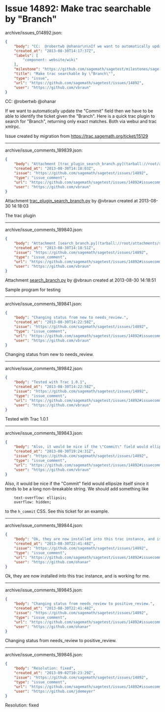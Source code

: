 # Issue 14892: Make trac searchable by "Branch"

archive/issues_014892.json:
```json
{
    "body": "CC:  @robertwb @ohanar\n\nIf we want to automatically update the \"Commit\" field then we have to be able to identify the ticket given the \"Branch\". Here is a quick trac plugin to search for \"Branch\", returning only exact matches. Both via webui and trac xmlrpc.\n\nIssue created by migration from https://trac.sagemath.org/ticket/15129\n\n",
    "created_at": "2013-08-30T14:17:37Z",
    "labels": [
        "component: website/wiki"
    ],
    "milestone": "https://github.com/sagemath/sagetest/milestones/sage-5.12",
    "title": "Make trac searchable by \"Branch\"",
    "type": "issue",
    "url": "https://github.com/sagemath/sagetest/issues/14892",
    "user": "https://github.com/vbraun"
}
```
CC:  @robertwb @ohanar

If we want to automatically update the "Commit" field then we have to be able to identify the ticket given the "Branch". Here is a quick trac plugin to search for "Branch", returning only exact matches. Both via webui and trac xmlrpc.

Issue created by migration from https://trac.sagemath.org/ticket/15129





---

archive/issue_comments_189839.json:
```json
{
    "body": "Attachment [trac_plugin_search_branch.py](tarball://root/attachments/some-uuid/ticket15129/trac_plugin_search_branch.py) by @vbraun created at 2013-08-30 14:18:03\n\nThe trac plugin",
    "created_at": "2013-08-30T14:18:03Z",
    "issue": "https://github.com/sagemath/sagetest/issues/14892",
    "type": "issue_comment",
    "url": "https://github.com/sagemath/sagetest/issues/14892#issuecomment-189839",
    "user": "https://github.com/vbraun"
}
```

Attachment [trac_plugin_search_branch.py](tarball://root/attachments/some-uuid/ticket15129/trac_plugin_search_branch.py) by @vbraun created at 2013-08-30 14:18:03

The trac plugin



---

archive/issue_comments_189840.json:
```json
{
    "body": "Attachment [search_branch.py](tarball://root/attachments/some-uuid/ticket15129/search_branch.py) by @vbraun created at 2013-08-30 14:18:51\n\nSample program for testing",
    "created_at": "2013-08-30T14:18:51Z",
    "issue": "https://github.com/sagemath/sagetest/issues/14892",
    "type": "issue_comment",
    "url": "https://github.com/sagemath/sagetest/issues/14892#issuecomment-189840",
    "user": "https://github.com/vbraun"
}
```

Attachment [search_branch.py](tarball://root/attachments/some-uuid/ticket15129/search_branch.py) by @vbraun created at 2013-08-30 14:18:51

Sample program for testing



---

archive/issue_comments_189841.json:
```json
{
    "body": "Changing status from new to needs_review.",
    "created_at": "2013-08-30T14:22:58Z",
    "issue": "https://github.com/sagemath/sagetest/issues/14892",
    "type": "issue_comment",
    "url": "https://github.com/sagemath/sagetest/issues/14892#issuecomment-189841",
    "user": "https://github.com/vbraun"
}
```

Changing status from new to needs_review.



---

archive/issue_comments_189842.json:
```json
{
    "body": "Tested with Trac 1.0.1",
    "created_at": "2013-08-30T14:22:58Z",
    "issue": "https://github.com/sagemath/sagetest/issues/14892",
    "type": "issue_comment",
    "url": "https://github.com/sagemath/sagetest/issues/14892#issuecomment-189842",
    "user": "https://github.com/vbraun"
}
```

Tested with Trac 1.0.1



---

archive/issue_comments_189843.json:
```json
{
    "body": "Also, it would be nice if the \"Commit\" field would ellipsize itself since it tends to be a long non-breakable string. We should add something like\n\n```\n\ttext-overflow: ellipsis;\n\toverflow: hidden;\n```\n\nto the `h_commit` CSS. See this ticket for an example.",
    "created_at": "2013-08-30T19:24:31Z",
    "issue": "https://github.com/sagemath/sagetest/issues/14892",
    "type": "issue_comment",
    "url": "https://github.com/sagemath/sagetest/issues/14892#issuecomment-189843",
    "user": "https://github.com/vbraun"
}
```

Also, it would be nice if the "Commit" field would ellipsize itself since it tends to be a long non-breakable string. We should add something like

```
	text-overflow: ellipsis;
	overflow: hidden;
```

to the `h_commit` CSS. See this ticket for an example.



---

archive/issue_comments_189844.json:
```json
{
    "body": "Ok, they are now installed into this trac instance, and is working for me.",
    "created_at": "2013-08-30T22:41:48Z",
    "issue": "https://github.com/sagemath/sagetest/issues/14892",
    "type": "issue_comment",
    "url": "https://github.com/sagemath/sagetest/issues/14892#issuecomment-189844",
    "user": "https://github.com/ohanar"
}
```

Ok, they are now installed into this trac instance, and is working for me.



---

archive/issue_comments_189845.json:
```json
{
    "body": "Changing status from needs_review to positive_review.",
    "created_at": "2013-08-30T22:41:48Z",
    "issue": "https://github.com/sagemath/sagetest/issues/14892",
    "type": "issue_comment",
    "url": "https://github.com/sagemath/sagetest/issues/14892#issuecomment-189845",
    "user": "https://github.com/ohanar"
}
```

Changing status from needs_review to positive_review.



---

archive/issue_comments_189846.json:
```json
{
    "body": "Resolution: fixed",
    "created_at": "2013-09-02T10:23:29Z",
    "issue": "https://github.com/sagemath/sagetest/issues/14892",
    "type": "issue_comment",
    "url": "https://github.com/sagemath/sagetest/issues/14892#issuecomment-189846",
    "user": "https://github.com/jdemeyer"
}
```

Resolution: fixed
